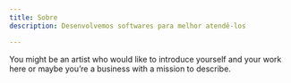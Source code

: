 ```yaml
---
title: Sobre
description: Desenvolvemos softwares para melhor atendê-los

---
```

You might be an artist who would like to introduce yourself and your work here or maybe you&rsquo;re a business with a mission to describe.